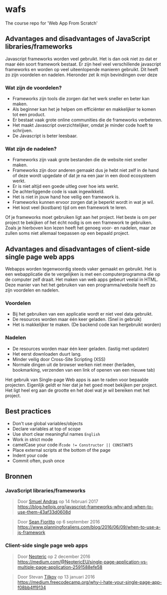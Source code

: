 # wafs
The course repo for 'Web App From Scratch'

## Advantages and disadvantages of JavaScript libraries/frameworks

Javascript frameworks worden veel gebruikt. Het is dan ook niet zo dat er maar één soort framework bestaat. Er zijn heel veel verschillende javascript frameworks en worden op veel uiteenlopende manieren gebruikt. Dit heeft zo zijn voordelen en nadelen. Hieronder zet ik mijn bevindingen over deze 

### Wat zijn de voordelen?
* Frameworks zijn tools die zorgen dat het werk sneller en beter kan maken.
* Als beginner kan het je helpen om efficiënter en makkelijker te komen tot een product.
* Er bestaat vaak grote online communities die de frameworks verbeteren.
* Het maakt Javascript overzichtelijker, omdat je minder code hoeft te schrijven.
* De Javascript is beter leesbaar.

### Wat zijn de nadelen?
* Frameworks zijn vaak grote bestanden die de website niet sneller maken.
* Frameworks zijn door anderen gemaakt dus je hebt niet zelf in de hand of deze wordt upgedate of dat je na een jaar in een dood ecosysteem werkt.
* Er is niet altijd een goede uitleg over hoe iets werkt.
* De achterliggende code is vaak ingewikkeld.
* Het is niet in jouw hand hoe veilig een framework is.
* Frameworks kunnen ervoor zorgen dat je beperkt wordt in wat je wil.
* Het kost veel (kostbare) tijd om een framework te leren.


Of je frameworks moet gebruiken ligt aan het project. Het beste is om per project te bekijken of het écht nodig is om een framework te gebruiken. Zoals je hierboven kon lezen heeft het genoeg voor- en nadelen, maar ze zullen soms niet allemaal toepassen op een bepaald project.


## Advantages and disadvantages of client-side single page web apps

Webapps worden tegenwoordig steeds vaker gemaakt en gebruikt. Het is een webapplicatie die te vergelijken is met een computerprogramma die op de computer zelf draait. Het maken van web apps gebeurt veelal in HTML. Deze manier van het het gebruiken van een programma/website heeft zo zijn voordelen en nadelen.

### Voordelen
* Bij het gebruiken van een applicatie wordt er niet veel data gebruikt.
* De resources worden maar één keer geladen. (Snel in gebruik)
* Het is makkelijker te maken. (De backend code kan hergebruikt worden)

### Nadelen
* De resources worden maar één keer geladen. (lastig met updaten)
* Het eerst downloaden duurt lang.
* Minder veilig door Cross-Site Scripting (XSS)
* Normale dingen uit de browser werken niet meer (herladen, bookmarking, verzenden van een link of openen van een nieuwe tab)

Het gebruik van Single-page Web apps is aan te raden voor bepaalde projecten. Eigenlijk geldt er hier dat je het goed moet bekijken per project. Het ligt heel erg aan de grootte en het doel wat je wil bereiken met het project. 


## Best practices
* Don't use global variables/objects
* Declare variables at top of scope
* Use short clear meaningful names `English`
* Work in strict mode
* camelCase your code if`code != Constructor || CONSTANTS`
* Place external scripts at the bottom of the page
* Indent your code
* Commit often, push once

## Bronnen

### JavaScript libraries/frameworks
> Door [Smuel Andras](https://blog.hellojs.org/javascript-frameworks-why-and-when-to-use-them-43af33d0608d) op 14 februari 2017 https://blog.hellojs.org/javascript-frameworks-why-and-when-to-use-them-43af33d0608d

> Door [Sean Fioritto](https://www.planningforaliens.com/blog/2016/06/09/when-to-use-a-js-framework) op 6 september 2016 https://www.planningforaliens.com/blog/2016/06/09/when-to-use-a-js-framework

### Client-side single page web apps
> Door [Neoteric](https://medium.com/@NeotericEU/single-page-application-vs-multiple-page-application-2591588efe58) op 2 december 2016 https://medium.com/@NeotericEU/single-page-application-vs-multiple-page-application-2591588efe58

> Door Stevan [Tilkov](https://medium.freecodecamp.org/why-i-hate-your-single-page-app-f08bb4ff9134) op 13 januari 2016 https://medium.freecodecamp.org/why-i-hate-your-single-page-app-f08bb4ff9134
